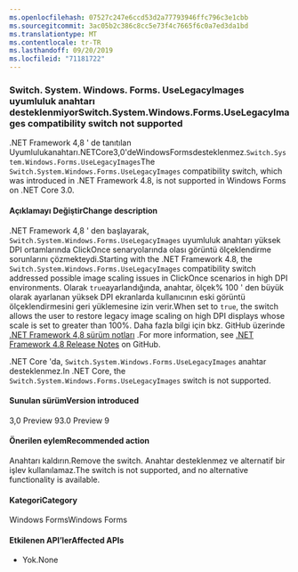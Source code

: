 ```yaml
---
ms.openlocfilehash: 07527c247e6ccd53d2a77793946ffc796c3e1cbb
ms.sourcegitcommit: 3ac05b2c386c8cc5e73f4c7665f6c0a7ed3da1bd
ms.translationtype: MT
ms.contentlocale: tr-TR
ms.lasthandoff: 09/20/2019
ms.locfileid: "71181722"
---
```

### <a name="switchsystemwindowsformsuselegacyimages-compatibility-switch-not-supported"></a><span data-ttu-id="ff4ea-101">Switch. System. Windows. Forms. UseLegacyImages uyumluluk anahtarı desteklenmiyor</span><span class="sxs-lookup"><span data-stu-id="ff4ea-101">Switch.System.Windows.Forms.UseLegacyImages compatibility switch not supported</span></span>

<span data-ttu-id="ff4ea-102">.NET Framework 4,8 ' de tanıtılan Uyumlulukanahtarı.NETCore3,0'deWindowsFormsdesteklenmez.`Switch.System.Windows.Forms.UseLegacyImages`</span><span class="sxs-lookup"><span data-stu-id="ff4ea-102">The `Switch.System.Windows.Forms.UseLegacyImages` compatibility switch, which was introduced in .NET Framework 4.8, is not supported in Windows Forms on .NET Core 3.0.</span></span>

#### <a name="change-description"></a><span data-ttu-id="ff4ea-103">Açıklamayı Değiştir</span><span class="sxs-lookup"><span data-stu-id="ff4ea-103">Change description</span></span>

<span data-ttu-id="ff4ea-104">.NET Framework 4,8 ' den başlayarak, `Switch.System.Windows.Forms.UseLegacyImages` uyumluluk anahtarı yüksek DPI ortamlarında ClickOnce senaryolarında olası görüntü ölçeklendirme sorunlarını çözmekteydi.</span><span class="sxs-lookup"><span data-stu-id="ff4ea-104">Starting with the .NET Framework 4.8, the `Switch.System.Windows.Forms.UseLegacyImages` compatibility switch addressed possible image scaling issues in ClickOnce scenarios in high DPI environments.</span></span> <span data-ttu-id="ff4ea-105">Olarak `true`ayarlandığında, anahtar, ölçek% 100 ' den büyük olarak ayarlanan yüksek DPI ekranlarda kullanıcının eski görüntü ölçeklendirmesini geri yüklemesine izin verir.</span><span class="sxs-lookup"><span data-stu-id="ff4ea-105">When set to `true`, the switch allows the user to restore legacy image scaling on high DPI displays whose scale is set to greater than 100%.</span></span> <span data-ttu-id="ff4ea-106">Daha fazla bilgi için bkz. GitHub üzerinde [.NET Framework 4,8 sürüm notları](https://github.com/microsoft/dotnet/blob/master/releases/net48/dotnet48-changes.md#clickonce) .</span><span class="sxs-lookup"><span data-stu-id="ff4ea-106">For more information, see [.NET Framework 4.8 Release Notes](https://github.com/microsoft/dotnet/blob/master/releases/net48/dotnet48-changes.md#clickonce) on GitHub.</span></span>

<span data-ttu-id="ff4ea-107">.NET Core 'da, `Switch.System.Windows.Forms.UseLegacyImages` anahtar desteklenmez.</span><span class="sxs-lookup"><span data-stu-id="ff4ea-107">In .NET Core, the `Switch.System.Windows.Forms.UseLegacyImages` switch is not supported.</span></span>

#### <a name="version-introduced"></a><span data-ttu-id="ff4ea-108">Sunulan sürüm</span><span class="sxs-lookup"><span data-stu-id="ff4ea-108">Version introduced</span></span>

<span data-ttu-id="ff4ea-109">3,0 Preview 9</span><span class="sxs-lookup"><span data-stu-id="ff4ea-109">3.0 Preview 9</span></span>

#### <a name="recommended-action"></a><span data-ttu-id="ff4ea-110">Önerilen eylem</span><span class="sxs-lookup"><span data-stu-id="ff4ea-110">Recommended action</span></span>

<span data-ttu-id="ff4ea-111">Anahtarı kaldırın.</span><span class="sxs-lookup"><span data-stu-id="ff4ea-111">Remove the switch.</span></span> <span data-ttu-id="ff4ea-112">Anahtar desteklenmez ve alternatif bir işlev kullanılamaz.</span><span class="sxs-lookup"><span data-stu-id="ff4ea-112">The switch is not supported, and no alternative functionality is available.</span></span>

#### <a name="category"></a><span data-ttu-id="ff4ea-113">Kategori</span><span class="sxs-lookup"><span data-stu-id="ff4ea-113">Category</span></span>

<span data-ttu-id="ff4ea-114">Windows Forms</span><span class="sxs-lookup"><span data-stu-id="ff4ea-114">Windows Forms</span></span>

#### <a name="affected-apis"></a><span data-ttu-id="ff4ea-115">Etkilenen API’ler</span><span class="sxs-lookup"><span data-stu-id="ff4ea-115">Affected APIs</span></span>

- <span data-ttu-id="ff4ea-116">Yok.</span><span class="sxs-lookup"><span data-stu-id="ff4ea-116">None</span></span>

<!-- 

### Affected APIs

- Not detectable via API analysis

-->
